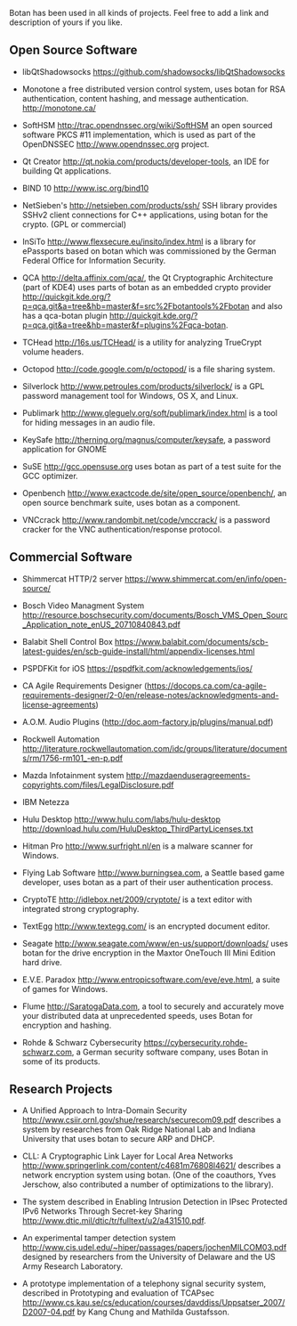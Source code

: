 Botan has been used in all kinds of projects. Feel free to add
a link and description of yours if you like.

Open Source Software
--------------------------

* libQtShadowsocks https://github.com/shadowsocks/libQtShadowsocks

* Monotone a free distributed version control system, uses botan for
  RSA authentication, content hashing, and message authentication.
  http://monotone.ca/

* SoftHSM http://trac.opendnssec.org/wiki/SoftHSM an open sourced
  software PKCS #11 implementation, which is used as part of the
  OpenDNSSEC http://www.opendnssec.org project.

* Qt Creator http://qt.nokia.com/products/developer-tools, an
  IDE for building Qt applications.

* BIND 10 http://www.isc.org/bind10

* NetSieben's http://netsieben.com/products/ssh/
  SSH library provides SSHv2 client connections for C++
  applications, using botan for the crypto. (GPL or commercial)

* InSiTo http://www.flexsecure.eu/insito/index.html is a library
  for ePassports based on botan which was commissioned by the German
  Federal Office for Information Security.

* QCA http://delta.affinix.com/qca/, the Qt Cryptographic
  Architecture (part of KDE4) uses parts of botan as an embedded
  crypto provider
  http://quickgit.kde.org/?p=qca.git&a=tree&hb=master&f=src%2Fbotantools%2Fbotan
  and also has a qca-botan plugin http://quickgit.kde.org/?p=qca.git&a=tree&hb=master&f=plugins%2Fqca-botan.

* TCHead http://16s.us/TCHead/ is a utility for analyzing
  TrueCrypt volume headers.

* Octopod http://code.google.com/p/octopod/ is a
  file sharing system.

* Silverlock http://www.petroules.com/products/silverlock/
  is a GPL password management tool for Windows, OS X, and Linux.

* Publimark http://www.gleguelv.org/soft/publimark/index.html
  is a tool for hiding messages in an audio file.

* KeySafe http://therning.org/magnus/computer/keysafe,
  a password application for GNOME

* SuSE http://gcc.opensuse.org uses botan as part
  of a test suite for the GCC optimizer.

* Openbench http://www.exactcode.de/site/open_source/openbench/,
  an open source benchmark suite, uses botan as a component.

* VNCcrack http://www.randombit.net/code/vnccrack/
  is a password cracker for the VNC authentication/response protocol.

Commercial Software
--------------------------------------

* Shimmercat HTTP/2 server https://www.shimmercat.com/en/info/open-source/

* Bosch Video Managment System http://resource.boschsecurity.com/documents/Bosch_VMS_Open_Sourc_Application_note_enUS_20710840843.pdf

* Balabit Shell Control Box https://www.balabit.com/documents/scb-latest-guides/en/scb-guide-install/html/appendix-licenses.html

* PSPDFKit for iOS https://pspdfkit.com/acknowledgements/ios/

* CA Agile Requirements Designer (https://docops.ca.com/ca-agile-requirements-designer/2-0/en/release-notes/acknowledgments-and-license-agreements)

* A.O.M. Audio Plugins (http://doc.aom-factory.jp/plugins/manual.pdf)

* Rockwell Automation http://literature.rockwellautomation.com/idc/groups/literature/documents/rm/1756-rm101_-en-p.pdf

* Mazda Infotainment system http://mazdaenduseragreements-copyrights.com/files/LegalDisclosure.pdf

* IBM Netezza 

* Hulu Desktop http://www.hulu.com/labs/hulu-desktop
  http://download.hulu.com/HuluDesktop_ThirdPartyLicenses.txt

* Hitman Pro http://www.surfright.nl/en is a malware
  scanner for Windows.

* Flying Lab Software http://www.burningsea.com, a Seattle based
  game developer, uses botan as a part of their user authentication
  process.

* CryptoTE http://idlebox.net/2009/cryptote/ is a text editor
  with integrated strong cryptography.

* TextEgg http://www.textegg.com/ is an encrypted document editor.

* Seagate http://www.seagate.com/www/en-us/support/downloads/
  uses botan for the drive encryption in the Maxtor OneTouch III Mini
  Edition hard drive.

* E.V.E. Paradox http://www.entropicsoftware.com/eve/eve.html, a
  suite of games for Windows.

* Flume http://SaratogaData.com, a tool to securely and accurately move 
  your distributed data at unprecedented speeds, uses Botan for encryption
  and hashing.

* Rohde & Schwarz Cybersecurity https://cybersecurity.rohde-schwarz.com,
  a German security software company, uses Botan in some of its products.

Research Projects
-----------------------------------

* A Unified Approach to Intra-Domain Security
  http://www.csiir.ornl.gov/shue/research/securecom09.pdf
  describes a system by researches from Oak Ridge National Lab and
  Indiana University that uses botan to secure ARP and DHCP.

* CLL: A Cryptographic Link Layer for Local Area Networks
  http://www.springerlink.com/content/c4681m76808l4621/ describes
  a network encryption system using botan. (One of the coauthors, Yves
  Jerschow, also contributed a number of optimizations to the
  library).

* The system described in Enabling Intrusion Detection in IPsec
  Protected IPv6 Networks Through Secret-key Sharing
  http://www.dtic.mil/dtic/tr/fulltext/u2/a431510.pdf.

* An experimental tamper detection system
  http://www.cis.udel.edu/~hiper/passages/papers/jochenMILCOM03.pdf
  designed by researchers from the University of Delaware and the US
  Army Research Laboratory.

* A prototype implementation of a telephony signal security system,
  described in Prototyping and evaluation of TCAPsec
  http://www.cs.kau.se/cs/education/courses/davddiss/Uppsatser_2007/D2007-04.pdf
  by Kang Chung and Mathilda Gustafsson.
